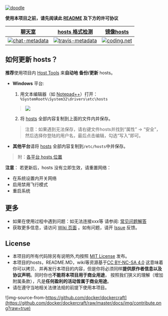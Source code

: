 [![doodle]][doodle-story]

[doodle]: http://i.imgur.com/Vui3K9P.jpg "undefined"
[doodle-story]: http://baike.baidu.com/link?url=Hoj02JsYhwUYVDaSaHSDazhfYjoqBmlzE_-K279sL3jQ3b7JQPVQi1wWX_s7tn5Vi0MuLX9oazEqpUbAGiIijiXHN1EmSXv-BMoh99MPD3a

**使用本项目之前，请先阅读此 [README](README.md) 及下方的许可协议**


|       [聊天室][chat-room]       |    [hosts 格式检测][travis-status]    |  [镜像hosts][mirror_of_hosts]  |
| :----------------------------: | :-----------------------------------: |  :---------------------------: |
|  [![chat-metadata]][chat-room] |  [![travis-metadata]][travis-status]  |   [![coding.net]][coding-link]  |

[chat-metadata]: https://badges.gitter.im/racaljk/hosts.svg "Join the chat at https://gitter.im/racaljk/hosts"
[chat-room]: https://gitter.im/racaljk/hosts?utm_source=badge&utm_medium=badge&utm_campaign=pr-badge&utm_content=badge "Gitter chat room"
[travis-metadata]: https://travis-ci.org/racaljk/hosts.svg "Travis CI Metadata"
[travis-status]: https://travis-ci.org/racaljk/hosts "Travis CI Status"
[coding.net]: http://i.imgur.com/JDpN8Bd.png
[coding-link]: https://coding.net/u/scaffrey/p/hosts/git "Coding"
[mirror_of_hosts]: https://coding.net/u/scaffrey/p/hosts/git/raw/master/hosts

## 如何更新 hosts？
**推荐**使用项目内 [Host Tools](tools) 来**自动地 备份/更新** hosts。

* **Windows** 平台:
   1. 用文本编辑器（如 [Notepad++](https://notepad-plus-plus.org/)）打开：`
  %SystemRoot%\System32\drivers\etc\hosts`
  > ![](http://i.imgur.com/BwW2cft.jpg)

   2. 将 [hosts][github-hosts] 全部内容复制到上面的文件内并保存。
   > 注意：如果遇到无法保存，请右键文件hosts并找到“属性” -> “安全”，然后选择你登陆的用户名，最后点击编辑，勾选“写入”即可。

* **其他平台**请将 [hosts][github-hosts] 全部内容复制到`/etc/hosts`中并保存。
> 附：[各平台 hosts 位置](http://www.wikiwand.com/zh/Hosts%E6%96%87%E4%BB%B6#/.E6.96.87.E4.BB.B6.E4.BD.8D.E7.BD.AE.E5.8F.8A.E9.BB.98.E8.AE.A4.E5.86.85.E5.AE.B9)

**注意**： 若更新后，hosts 没有立即生效，请重置网络：

   - 在系统设置内开关网络
   - 启用禁用飞行模式
   - 重启系统

## 更多
- 如果在使用过程中遇到问题：如无法连接xxx等 请参阅: [常见问题解答](https://github.com/racaljk/hosts/wiki/%E5%B8%B8%E8%A7%81%E9%97%AE%E9%A2%98%E8%A7%A3%E7%AD%94)
- 获取更多信息，请访问 [Wiki 页面](https://github.com/racaljk/hosts/wiki) 。如有问题，请开 [Issue](https://github.com/racaljk/hosts/issues) 反馈。


## License
- 本项目的所有代码除另有说明外,均按照 [MIT License](LICENSE) 发布。
- 本项目的hosts，README.MD，wiki等资源基于[CC BY-NC-SA 4.0](https://creativecommons.org/licenses/by-nc-sa/4.0/)
这意味着你可以拷贝、并再发行本项目的内容，但是你将必须同样**提供原作者信息以及协议声明**。同时你也**不能将本项目用于商业用途**，
按照我们狭义的理解（增加附属条款），凡是**任何盈利的活动皆属于商业用途**。
- 请在遵守当地相关法律法规的前提下使用本项目。

![img-source-from-https://github.com/docker/dockercraft](https://github.com/docker/dockercraft/raw/master/docs/img/contribute.png?raw=true)

[github-hosts]: https://raw.githubusercontent.com/racaljk/hosts/master/hosts "hosts on Github"
